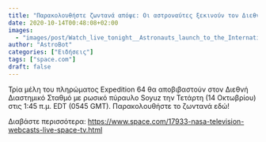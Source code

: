 ```yaml
---
title: "Παρακολουθήστε ζωντανά απόψε: Οι αστροναύτες ξεκινούν τον Διεθνή Διαστημικό Σταθμό στις 1:45 π.μ."
date: 2020-10-14T00:48:08+02:00
images:
  - "images/post/Watch_live_tonight__Astronauts_launch_to_the_International_Space_Station_at_1_45_am_ET.jpg"
author: "AstroBot"
categories: ["Ειδήσεις"]
tags: ["space.com"]
draft: false
---
```


Τρία μέλη του πληρώματος Expedition 64 θα αποβιβαστούν στον Διεθνή Διαστημικό Σταθμό με ρωσικό πύραυλο Soyuz την Τετάρτη (14 Οκτωβρίου) στις 1:45 π.μ. EDT (0545 GMT). Παρακολουθήστε το ζωντανά εδώ!

Διαβάστε περισσότερα: https://www.space.com/17933-nasa-television-webcasts-live-space-tv.html

